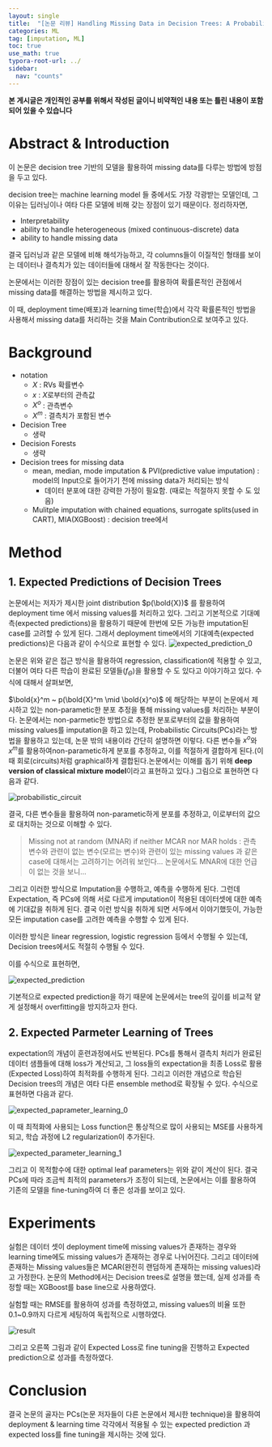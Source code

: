 ```yaml
---
layout: single
title:  "[논문 리뷰] Handling Missing Data in Decision Trees: A Probabilistic Approach"
categories: ML
tag: [imputation, ML]
toc: true
use_math: true
typora-root-url: ../
sidebar:
  nav: "counts"
---
```


**본 게시글은 개인적인 공부를 위해서 작성된 글이니 비약적인 내용 또는 틀린 내용이 포함되어 있을 수 있습니다**

# Abstract & Introduction

이 논문은 decision tree 기반의 모델을 활용하여 missing data를 다루는 방법에 방점을 두고 있다. 

decision tree는 machine learning model 들 중에서도 가장 각광받는 모델인데, 그 이유는 딥러닝이나 여타 다른 모델에 비해 갖는 장점이 있기 때문이다. 정리하자면,

+ Interpretability
+ ability to handle heterogeneous (mixed continuous-discrete) data
+ ability to handle missing data

결국 딥러닝과 같은 모델에 비해 해석가능하고, 각 columns들이 이질적인 형태를 보이는 데이터나 결측치가 있는 데이터들에 대해서 잘 작동한다는 것이다.

논문에서는 이러한 장점이 있는 decision tree를 활용하여 확률론적인 관점에서 missing data를 해결하는 방법을 제시하고 있다.

이 때, deployment time(배포)과 learning time(학습)에서 각각 확률론적인 방법을 사용해서 missing data를 처리하는 것을 Main Contribution으로 보여주고 있다.

# Background

+ notation 
  + $X$ : RVs 확률변수
  + $x$ : $X$로부터의 관측값
  + $X^o$ : 관측변수
  + $X^m$ : 결측치가 포함된 변수
+ Decision Tree
  + 생략
+ Decision Forests
  + 생략
+ Decision trees for missing data
  + mean, median, mode imputation & PVI(predictive value imputation) : model의 Input으로 들어가기 전에 missing data가 처리되는 방식
    + 데이터 분포에 대한 강력한 가정이 필요함. (때로는 적절하지 못할 수 도 있음)
  + Mulitple imputation with chained equations, surrogate splits(used in CART), MIA(XGBoost) : decision tree에서  

# Method

## 1. Expected Predictions of Decision Trees

논문에서는 저자가 제시한 joint distribution $p(\bold{X})$ 를 활용하여 deployment time 에서  missing values를 처리하고 있다. 그리고 기본적으로 기대예측(expected predictions)을 활용하기 때문에 한번에 모든 가능한 imputation된 case를 고려할 수 있게 된다. 그래서 deployment time에서의 기대예측(expected predictions)은 다음과 같이 수식으로 표현할 수 있다. ![expected_prediction_0](/images/2023-03-20-handling_missing_values/expected_prediction_0.png)

논문은 위와 같은 접근 방식을 활용하여 regression, classification에 적용할 수 있고, 더불어 여타 다른 학습이 완료된 모델들($f_\Theta$)을 활용할 수 도 있다고 이야기하고 있다. 수식에 대해서 살펴보면,

$\bold{x}^m ~ p(\bold{X}^m \mid \bold{x}^o)$ 에 해당하는 부분이 논문에서 제시하고 있는 non-parametic한 분포 추정을 통해 missing values를 처리하는 부분이다. 논문에서는 non-parmetic한 방법으로 추정한 분포로부터의 값을 활용하여 missing values를 imputation을 하고 있는데, Probabilistic Circuits(PCs)라는 방법을 활용하고 있는데, 논문 밖의 내용이라 간단히 설명하면 이렇다. 다른 변수들 $x^o$와 $x^m$를 활용하여non-parametic하게 분포를 추정하고, 이를 적절하게 결합하게 된다.(이때 회로(circuits)처럼 graphical하게 결합된다.논문에서는 이해를 돕기 위해 **deep version of classical mixture model**이라고 표현하고 있다.) 그림으로 표현하면 다음과 같다. 

 ![probabilistic_circuit](/images/2023-03-20-handling_missing_values/probabilistic_circuit.png)

결국, 다른 변수들을 활용하여 non-parametic하게 분포를 추정하고, 이로부터의 값으로 대치하는 것으로 이해할 수 있다. 

> Missing not at random (MNAR) if neither MCAR nor MAR holds : 관측 변수와 관련이 없는 변수(모르는 변수)와 관련이 있는 missing values 과 같은 case에 대해서는 고려하기는 어려워 보인다... 논문에서도 MNAR에 대한 언급이 없는 것을 보니...

그리고 이러한 방식으로 Imputation을 수행하고, 예측을 수행하게 된다. 그런데 Expectation, 즉 PCs에 의해 서로 다르게 imputation이 적용된 데이터셋에 대한 예측에 기대값을 취하게 된다. 결국 이런 방식을 취하게 되면 서두에서 이야기했듯이, 가능한 모든 imputation case를 고려한 예측을 수행할 수 있게 된다.

이러한 방식은 linear regression, logistic regression 등에서 수행될 수 있는데, Decision trees에서도 적절히 수행될 수 있다.

이를 수식으로 표현하면,

![expected_prediction](/images/2023-03-20-handling_missing_values/expected_prediction.png)

기본적으로 expected prediction을 하기 때문에 논문에서는 tree의 깊이를 비교적 얕게 설정해서 overfitting을 방지하고자 한다. 

## 2. Expected Parmeter Learning of Trees

expectation의 개념이 훈련과정에서도 반복된다. PCs를 통해서 결측치 처리가 완료된 데이터 샘플들에 대해 loss가 계산되고, 그 loss들의 expectation을 최종 Loss로 활용(Expected Loss)하여 최적화를 수행하게 된다. 그리고 이러한 개념으로 학습된 Decision trees의 개념은 여타 다른 ensemble method로 확장될 수 있다. 수식으로 표현하면 다음과 같다.

![expected_paprameter_learning_0](/images/2023-03-20-handling_missing_values/expected_paprameter_learning_0.png)

이 때 최적화에 사용되는 Loss function은 통상적으로 많이 사용되는 MSE를 사용하게 되고, 학습 과정에 L2 regularization이 추가된다.

![expected_parameter_learning_1](/images/2023-03-20-handling_missing_values/expected_parameter_learning_1.png)

그리고 이 목적함수에 대한 optimal leaf parameters는 위와 같이 계산이 된다. 결국 PCs에 따라 조금씩 최적의 parameters가 조정이 되는데, 논문에서는 이를 활용하여 기존의 모델을 fine-tuning하여 더 좋은 성과를 보이고 있다.

# Experiments

실험은 데이터 셋이 deployment time에 missing values가 존재하는 경우와 learning time에도 missing values가 존재하는 경우로 나뉘어진다. 그리고 데이터에 존재하는 Missing values들은 MCAR(완전히 랜덤하게 존재하는 missing values)라고 가정한다. 논문의 Method에서는 Decision trees로 설명을 했는데, 실제 성과를 측정할 때는 XGBoost를 base line으로 사용하였다.

실험할 때는 RMSE를 활용하여 성과를 측정하였고, missing values의 비율 또한 0.1~0.9까지 다르게 세팅하여 독립적으로 시행하였다.

![result](/images/2023-03-20-handling_missing_values/result.png)

그리고 오른쪽 그림과 같이 Expected Loss로 fine tuning을 진행하고 Expected prediction으로 성과를 측정하였다.

# Conclusion

결국 논문의 골자는 PCs(논문 저자들이 다른 논문에서 제시한 technique)을 활용하여 deployment & learning time 각각에서 적용될 수 있는 expected prediction 과 expected loss를 fine tuning을 제시하는 것에 있다.
